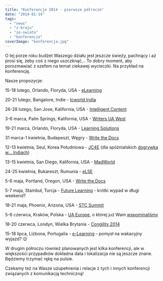 ```yaml
---
title: "Konferencje 2014 - pierwsze półrocze"
date: "2014-01-14"
tags:
  - "news"
  - "z-kraju"
  - "ze-swiata"
  - "konferencje"
coverImage: "konferencja.jpg"
---
```


O tej porze roku budżet Waszego działu jest jeszcze świeży, pachnący i aż prosi
się, żeby coś z niego uszczknąć... To dobry moment, aby porozmawiać z szefem na
temat ciekawej wycieczki. Na przykład na konferencję.

Nasze propozycje:

15-18 lutego, Orlando, Floryda, USA -
[eLearning](http://www.itcnetwork.org/elearning-conference.html)

20-21 lutego, Bangalore, Indie -
[tcworld India](http://conferences.tekom.de/tcworld-india-2014/home/)

26-28 lutego, San Jose, Kalifornia, USA -
[Intelligent Content](http://www.eiseverywhere.com/ehome/69264/135697/)

3-6 marca, Palm Springs, Kalifornia, USA -
[Writers UA West](http://writersua.com/conference/)

19-21 marca, Orlando, Floryda, USA -
[Learning Solutions](http://www.learningsolutionsmag.com/lscon/content/2988/learning-solutions-2014---conference-homepage/)

31 marca-1 kwietnia, Budapeszt, Węgry
- [Write the Docs](http://conf.writethedocs.org/eu/2014/index.html)

12-13 kwietnia, Seul, Korea Południowa - [JC4E](http://www.ijeeee.org/jc4e/1st/)
(dla spóźnialskich [dogrywka w... Indiach](http://www.saise.org/ic4e2014))

13-15 kwietnia, San Diego, Kalifornia, USA -
[MadWorld](http://www.madcapsoftware.com/events/madworld/)

24-25 kwietnia, Bukareszt, Rumunia - [eLSE](http://www.elseconference.eu/)

5-6 maja, Portland, Oregon, USA -
[Write the Docs](http://conf.writethedocs.org/na/2014/index.html)

5-7 maja, Stambuł, Turcja -
[Future Learning](http://futurelearning.istanbul.edu.tr/) - krótki wypad w długi
weekend?

18-21 maja, Phoenix, Arizona, USA - [STC Summit](http://summit.stc.org/)

5-6 czerwca, Kraków, Polska - [UA Europe](http://www.uaconference.eu/), o której
już Wam [wspominaliśmy](http://techwriter.pl/konferencja-ua-europe-w-polsce/)

18-20 czerwca, Londyn, Wielka Brytania -
[Congility 2014](http://www.congility.com/congility-2014/)

15-18 lipca, Lizbona, Portugalia -
[e-Learning](http://www.elearning-conf.org/) - pomysł na wakacyjny wyjazd? 😉

W drugim półroczu również planowanych jest kilka konferencji, ale w większości
przypadków dokładna data i lokalizacja nie są jeszcze znane. Będziemy trzymać
rękę na pulsie.

Czekamy też na Wasze uzupełnienia i relacje z tych i innych konferencji
związanych z komunikacją techniczną!
